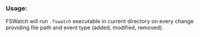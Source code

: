 ### Usage:

FSWatch will run `.fswatch` executable in current directory on every change providing file path and event type (added, modified, removed).
